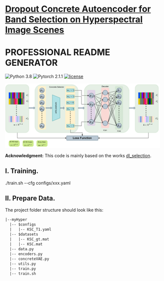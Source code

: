 # [Dropout Concrete Autoencoder for Band Selection on Hyperspectral Image Scenes](https://ieeexplore.ieee.org/abstract/document/10976710) 
# PROFESSIONAL  README GENERATOR
![Python 3.8](https://img.shields.io/badge/python-3.8.16-green.svg)
![Pytorch 2.1.1](https://img.shields.io/badge/Pytorch-2.1.1-blue.svg)
[![license](https://img.shields.io/badge/License-MIT-brightgreen.svg)](https://choosealicense.com/licenses/mit/)

![Network](assets/schema_hyper_img.png)

**Acknowledgment:** This code is mainly based on the works [dl_selection](https://github.com/iancovert/dl-selection.git). 


## I. Training.
./train.sh --cfg configs/xxx.yaml

## II. Prepare Data.
The project folder structure should look like this:
```commandlines
|--myHyper
  |-- $configs
  |   |-- KSC_T1.yaml
  |-- $datasets
  |   |-- KSC_gt.mat
  |   |-- KSC.mat
  |-- data.py
  |-- encoders.py
  |-- concreteVAE.py
  |-- utils.py
  |-- train.py
  |-- train.sh   




